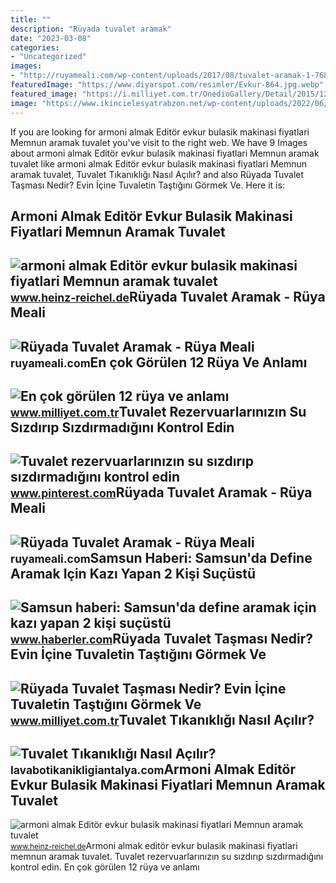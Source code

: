 ```yaml
---
title: ""
description: "Rüyada tuvalet aramak"
date: "2023-03-08"
categories:
- "Uncategorized"
images:
- "http://ruyameali.com/wp-content/uploads/2017/08/tuvalet-aramak-1-768x577.jpg"
featuredImage: "https://www.diyarspot.com/resimler/Evkur-864.jpg.webp"
featured_image: "https://i.milliyet.com.tr/OnedioGallery/Detail/2015/12/03/569_pt1_tuvna.jpg"
image: "https://www.ikincielesyatrabzon.net/wp-content/uploads/2022/06/WhatsApp-Image-2022-06-24-at-14.00.48.jpeg"
---
```


If you are looking for armoni almak Editör evkur bulasik makinasi fiyatlari Memnun aramak tuvalet you've visit to the right web. We have 9 Images about armoni almak Editör evkur bulasik makinasi fiyatlari Memnun aramak tuvalet like armoni almak Editör evkur bulasik makinasi fiyatlari Memnun aramak tuvalet, Tuvalet Tıkanıklığı Nasıl Açılır? and also Rüyada Tuvalet Taşması Nedir? Evin İçine Tuvaletin Taştığını Görmek Ve. Here it is:

Armoni Almak Editör Evkur Bulasik Makinasi Fiyatlari Memnun Aramak Tuvalet
--------------------------------------------------------------------------

 ![armoni almak Editör evkur bulasik makinasi fiyatlari Memnun aramak tuvalet](https://www.diyarspot.com/resimler/Evkur-864.jpg.webp) <small>www.heinz-reichel.de</small>Rüyada Tuvalet Aramak - Rüya Meali
----------------------------------

 ![Rüyada Tuvalet Aramak - Rüya Meali](http://ruyameali.com/wp-content/uploads/2017/08/tuvalet-aramak-1-768x577.jpg) <small>ruyameali.com</small>En çok Görülen 12 Rüya Ve Anlamı
--------------------------------

 ![En çok görülen 12 rüya ve anlamı](https://i.milliyet.com.tr/OnedioGallery/Detail/2015/12/03/569_pt1_tuvna.jpg) <small>www.milliyet.com.tr</small>Tuvalet Rezervuarlarınızın Su Sızdırıp Sızdırmadığını Kontrol Edin
------------------------------------------------------------------

 ![Tuvalet rezervuarlarınızın su sızdırıp sızdırmadığını kontrol edin](https://i.pinimg.com/originals/8b/6a/26/8b6a26b171d53b608aeb4f245c7bed10.png) <small>www.pinterest.com</small>Rüyada Tuvalet Aramak - Rüya Meali
----------------------------------

 ![Rüyada Tuvalet Aramak - Rüya Meali](http://ruyameali.com/wp-content/uploads/2017/08/tuvalet-aramak.png) <small>ruyameali.com</small>Samsun Haberi: Samsun'da Define Aramak Için Kazı Yapan 2 Kişi Suçüstü
---------------------------------------------------------------------

 ![Samsun haberi: Samsun'da define aramak için kazı yapan 2 kişi suçüstü](https://i.hbrcdn.com/haber/2022/09/01/samsun-da-define-aramak-icin-kazi-yapan-2-kis-15233452_local.jpg) <small>www.haberler.com</small>Rüyada Tuvalet Taşması Nedir? Evin İçine Tuvaletin Taştığını Görmek Ve
----------------------------------------------------------------------

 ![Rüyada Tuvalet Taşması Nedir? Evin İçine Tuvaletin Taştığını Görmek Ve](https://i2.milimaj.com/i/milliyet/75/0x0/5fc4ddf65542830f004bc556.jpg) <small>www.milliyet.com.tr</small>Tuvalet Tıkanıklığı Nasıl Açılır?
---------------------------------

 ![Tuvalet Tıkanıklığı Nasıl Açılır?](https://lavabotikanikligiantalya.com/images/sayfalar/buyuk_resim/1613efdfddca2b_thump.jpg) <small>lavabotikanikligiantalya.com</small>Armoni Almak Editör Evkur Bulasik Makinasi Fiyatlari Memnun Aramak Tuvalet
--------------------------------------------------------------------------

 ![armoni almak Editör evkur bulasik makinasi fiyatlari Memnun aramak tuvalet](https://www.ikincielesyatrabzon.net/wp-content/uploads/2022/06/WhatsApp-Image-2022-06-24-at-14.00.48.jpeg) <small>www.heinz-reichel.de</small>Armoni almak editör evkur bulasik makinasi fiyatlari memnun aramak tuvalet. Tuvalet rezervuarlarınızın su sızdırıp sızdırmadığını kontrol edin. En çok görülen 12 rüya ve anlamı
